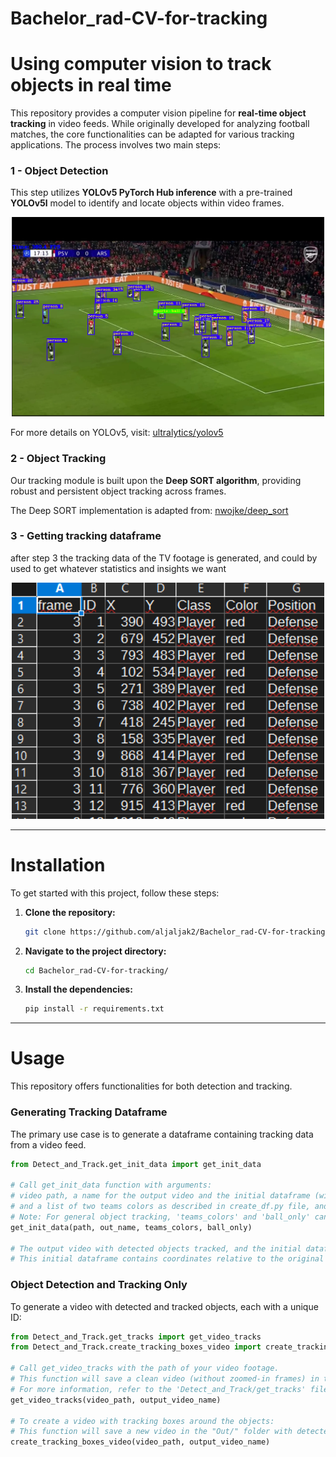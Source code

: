 # Bachelor_rad-CV-for-tracking

# Using computer vision to track objects in real time

This repository provides a computer vision pipeline for **real-time object tracking** in video feeds. While originally developed for analyzing football matches, the core functionalities can be adapted for various tracking applications. The process involves two main steps:

### 1 - Object Detection

This step utilizes **YOLOv5 PyTorch Hub inference** with a pre-trained **YOLOv5l** model to identify and locate objects within video frames.

<div align="center">
<img src="./readme_photos/det.png" alt="Detection" width="500"/>
</div>

For more details on YOLOv5, visit: [ultralytics/yolov5](https://github.com/ultralytics/yolov5)

### 2 - Object Tracking

Our tracking module is built upon the **Deep SORT algorithm**, providing robust and persistent object tracking across frames.



The Deep SORT implementation is adapted from: [nwojke/deep_sort](https://github.com/nwojke/deep_sort)

### 3 - Getting tracking dataframe

after step 3 the tracking data of the TV footage is generated, and could by used to get whatever statistics and insights we want

<div align="center">
<img src="./readme_photos/init_dataframe.png" alt="Detection" width="500"/>
</div>

---

# Installation

To get started with this project, follow these steps:

1.  **Clone the repository:**
    ```bash
    git clone https://github.com/aljaljak2/Bachelor_rad-CV-for-tracking
    ```
2.  **Navigate to the project directory:**
    ```bash
    cd Bachelor_rad-CV-for-tracking/
    ```
3.  **Install the dependencies:**
    ```bash
    pip install -r requirements.txt
    ```

---

# Usage

This repository offers functionalities for both detection and tracking.

### Generating Tracking Dataframe

The primary use case is to generate a dataframe containing tracking data from a video feed.

```python
from Detect_and_Track.get_init_data import get_init_data

# Call get_init_data function with arguments:
# video path, a name for the output video and the initial dataframe (with unmapped coordinates relative to TV video),
# and a list of two teams colors as described in create_df.py file, and whether or not to save only the frames with the ball detected in them.
# Note: For general object tracking, 'teams_colors' and 'ball_only' can be adapted or disregarded based on your specific objects.
get_init_data(path, out_name, teams_colors, ball_only)

# The output video with detected objects tracked, and the initial dataframe will be saved in the 'Out/' directory.
# This initial dataframe contains coordinates relative to the original video.
```

### Object Detection and Tracking Only

To generate a video with detected and tracked objects, each with a unique ID:


```python
from Detect_and_Track.get_tracks import get_video_tracks
from Detect_and_Track.create_tracking_boxes_video import create_tracking_boxes_video

# Call get_video_tracks with the path of your video footage.
# This function will save a clean video (without zoomed-in frames) in the "Out/" folder with the chosen name.
# For more information, refer to the 'Detect_and_Track/get_tracks' file.
get_video_tracks(video_path, output_video_name)

# To create a video with tracking boxes around the objects:
# This function will save a new video in the "Out/" folder with detected and tracked objects, each assigned a unique ID.
create_tracking_boxes_video(video_path, output_video_name)
```